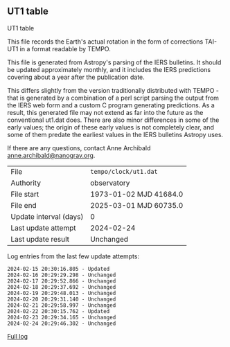 
## UT1 table

UT1 table

This file records the Earth's actual rotation in the form of
corrections TAI-UT1 in a format readable by TEMPO.

This file is generated from Astropy's parsing of the IERS
bulletins. It should be updated approximately monthly, and it
includes the IERS predictions covering about a year after the
publication date.

This differs slightly from the version traditionally distributed
with TEMPO - that is generated by a combination of a perl script
parsing the output from the IERS web form and a custom C program
generating predictions. As a result, this generated file may not
extend as far into the future as the conventional ut1.dat does.
There are also minor differences in some of the early values; the
origin of these early values is not completely clear, and some of
them predate the earliest values in the IERS bulletins Astropy uses.

If there are any questions, contact Anne Archibald
<anne.archibald@nanograv.org>.

|     |     |
|:--- |:--- |
| File | `tempo/clock/ut1.dat` |
| Authority | observatory |
| File start | 1973-01-02 MJD 41684.0 |
| File end | 2025-03-01 MJD 60735.0 |
| Update interval (days) | 0 |
| Last update attempt | 2024-02-24 |
| Last update result | Unchanged |

Log entries from the last few update attempts:
```
2024-02-15 20:30:16.805 - Updated
2024-02-16 20:29:29.298 - Unchanged
2024-02-17 20:29:52.866 - Unchanged
2024-02-18 20:29:37.692 - Unchanged
2024-02-19 20:29:48.013 - Unchanged
2024-02-20 20:29:31.140 - Unchanged
2024-02-21 20:29:58.997 - Unchanged
2024-02-22 20:30:15.762 - Updated
2024-02-23 20:29:34.165 - Unchanged
2024-02-24 20:29:46.302 - Unchanged
```
[Full log](https://raw.githubusercontent.com/ipta/pulsar-clock-corrections/main/log/tempo/clock/ut1.dat.log)
